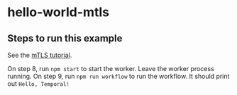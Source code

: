 # hello-world-mtls

## Steps to run this example

See the [mTLS tutorial](https://docs.temporal.io/docs/node/security/#mtls-tutorial).

On step 8, run `npm start` to start the worker. Leave the worker process running.
On step 9, run `npm run workflow` to run the workflow. It should print out `Hello, Temporal!`

